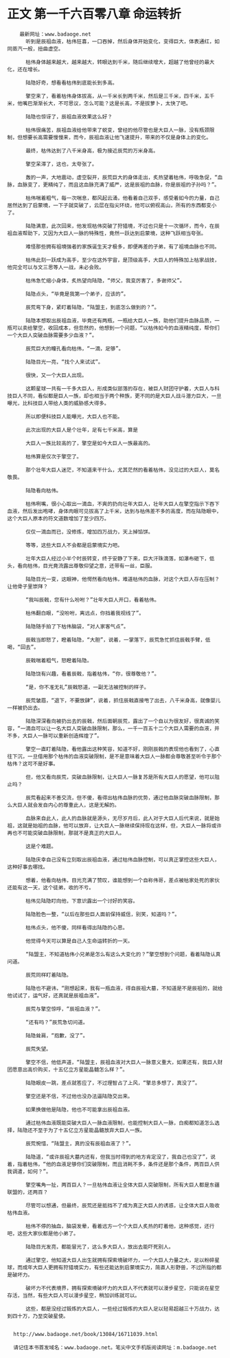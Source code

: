 # 正文 第一千六百零八章 命运转折
        最新网址：www.badaoge.net
          听到是辰祖血液，枯伟狂喜，一口吞掉，然后身体开始变化，变得巨大，体表通红，如同蒸汽一般，扭曲虚空。
      
          枯伟身体越来越大，越来越大，转眼达到千米，随后继续增大，超越了他曾经的最大化，还在增长。
      
          陆隐好奇，想看看枯伟到底能长到多高。
      
          擎空来了，看着枯伟身体拔高，从一千米长到两千米，然后是三千米，四千米，五千米，他嘴巴渐渐长大，不可思议，怎么可能？这是长高，不是拔萝卜，太快了吧。
      
          陆隐也惊讶了，辰祖血液效果这么好？
      
          枯伟很痛苦，辰祖血液给他带来了蜕变，曾经的他尽管也是大巨人一脉，没有瓶颈限制，但想要长高需要慢慢来，而今，辰祖血液让他飞速提升，带来的不仅是身体上的变化。
      
          最终，枯伟达到了八千米身高，极为接近辰荒的万米身高。
      
          擎空呆滞了，这也，太夸张了。
      
          轰的一声，大地震动，虚空裂开，辰荒巨大的身体走出，炙热望着枯伟，呼吸急促，“血脉，血脉变了，更精纯了，而且这血脉充满了威严，这是辰祖的血脉，你是辰祖的子孙吗？”。
      
          枯伟喘着粗气，每一次喘息，都风起云涌，他看着自己双手，感受着如今的力量，自己居然达到了启蒙境，一下子就突破了，云层在指尖环绕，他可以俯视高山，所有的东西都变小了。
      
          陆隐满意，此次回来，他发现枯伟突破了狩猎境，不过也只是十一次循环，而今，在辰祖血液帮助下，又因为大巨人一脉的特殊性，竟然一跃达到启蒙境，这种飞跃相当夸张。
      
          难怪那些拥有祖境强者的家族诞生天才极多，即便再差的子弟，有了祖境血脉也不同。
      
          枯伟此刻一跃成为高手，至少在这外宇宙，是顶级高手，大巨人的特殊加上枯家战技，他完全可以与文三思等人一战，未必会败。
      
          枯伟急忙缩小身体，炙热望向陆隐，“师父，我变厉害了，多谢师父”。
      
          陆隐点头，“毕竟是我第一个弟子，应该的”。
      
          辰荒弯下身，紧盯着陆隐，“陆盟主，到底怎么做到的？”。
      
          陆隐本想取出辰祖血液，毕竟还有两瓶，一瓶给大巨人一族，助他们提升血脉品质，一瓶可以卖给擎空，收回成本，但忽然的，他想到一个问题，“以枯伟如今的血液精纯度，帮你们一个大巨人突破血脉需要多少血液？”。
      
          辰荒巨大的瞳孔看向枯伟，“一滴，足够”。
      
          陆隐目光一亮，“找个人来试试”。
      
          很快，又一个大巨人出现。
      
          这颗星球一共有一千多大巨人，形成类似部落的存在，被巨人财团守护着，大巨人与科技巨人不同，看似都是巨人一族，却也相当于两个种族，更不同的是大巨人战斗潜力巨大，一旦曝光，比科技巨人带给人类的威胁感大得多。
      
          所以即便科技巨人能曝光，大巨人也不能。
      
          此次出现的大巨人是个壮年，足有七千米高，算是
      
          大巨人一族比较高的了，擎空是如今大巨人一族最高的。
      
          枯伟算是仅次于擎空了。
      
          那个壮年大巨人迷茫，不知道来干什么，尤其茫然的看着枯伟，没见过的大巨人，莫名敬畏。
      
          陆隐看向枯伟。
      
          枯伟咧嘴，很小心取出一滴血，不爽的扔向壮年大巨人，壮年大巨人在擎空指示下吞下血液，然后发出咆哮，身体肉眼可见拔高了上千米，达到与枯伟差不多的高度，而在陆隐眼中，这个大巨人原本的符文道数增加了至少四万。
      
          仅仅一滴血而已，没修炼，增加四万战力，天上掉馅饼。
      
          等等，这些大巨人不会都是启蒙境实力吧。
      
          壮年大巨人经过小半个时辰转变，终于安静了下来，巨大汗珠滴落，如瀑布砸下，低头，看向枯伟，目光竟流露出尊敬仰望之意，还带有一丝，臣服。
      
          陆隐目光一变，这眼神，他愕然看向枯伟，难道枯伟的血脉，对这个大巨人存在压制？让他骨子里崇拜？
      
          “我叫辰戟，您有什么吩咐？”壮年大巨人开口，看着枯伟。
      
          枯伟翻白眼，“没吩咐，离远点，你挡着我视线了”。
      
          陆隐随手拍了下枯伟脑袋，“对人家客气点”。
      
          辰戟当即怒了，瞪着陆隐，“大胆”，说着，一掌落下，辰荒急忙抓住辰戟手臂，低喝，“回去”。
      
          辰戟喘着粗气，怒瞪着陆隐。
      
          陆隐饶有兴趣，看着辰戟，指着枯伟，“你，很尊敬他？”。
      
          “是，你不准无礼”辰戟怒道，一副无法被控制的样子。
      
          辰荒皱眉，“退下，不要放肆”，说着，抓住辰戟直接甩了出去，八千米身高，就像婴儿一样被扔出去。
      
          陆隐深深看向被扔出去的辰戟，然后面朝辰荒，露出了一个自以为很友好，很真诚的笑容，“一滴血可以让一名大巨人突破血脉限制，那么，一千一百五十二个大巨人需要的血液，并不多，大巨人一脉可以重新创造辉煌了”。
      
          擎空一直盯着陆隐，看他露出这种笑容，知道不好，刚刚辰戟的表现他也看到了，心直往下沉，一旦借用那个枯伟的血液突破限制，是不是意味着大巨人一脉都会尊敬甚至听令于那个枯伟？这可不是好事。
      
          但，他又看向辰荒，突破血脉限制，让大巨人一脉复苏是所有大巨人的愿望，他可以阻止吗？
      
          辰荒看起来不善交流，但不傻，看得出枯伟血脉的优势，通过他血脉突破血脉限制，那么大巨人就会发自内心的尊重此人，这是无解的。
      
          血脉来自此人，此人的血脉就是源头，无尽岁月后，此人对于大巨人后代来说，就是始祖，这就是始祖的血脉，他可以放弃，让大巨人一脉继续保持现在这样，但，大巨人一脉将或许再也不可能突破血脉限制，那就不是真正的大巨人。
      
          这是个难题。
      
          陆隐庆幸自己没有立刻取出辰祖血液，通过枯伟血脉控制，可以真正掌控这些大巨人，这种好事去哪找。
      
          想着，他看向枯伟，目光充满了赞叹，谁能想到一个自称伟哥，差点被枯家处死的家伙还能有这一天，这个徒弟，收的不亏。
      
          枯伟见陆隐盯向他，下意识露出一个讨好的笑容。
      
          陆隐脸色一整，“以后在那些巨人面前保持威信，别笑，知道吗？”。
      
          枯伟点头，他不傻，同样看得出陆隐的心思。
      
          他觉得今天可以算是自己人生命运转折的一天。
      
          “陆盟主，不知道枯伟小兄弟是怎么有这么大变化的？”擎空想到个问题，看着陆隐认真问道。
      
          辰荒同样盯着陆隐。
      
          陆隐也不避讳，“刚想起来，我有一瓶血液，得自辰祖大墓，不知道是不是辰祖的，就给他试试了，运气好，还真就是辰祖血液”。
      
          辰荒与擎空惊呼，“辰祖血液？”。
      
          “还有吗？”辰荒急切问道。
      
          陆隐耸肩，“抱歉，没了”。
      
          辰荒失望。
      
          擎空不信，他低声道，“陆盟主，辰祖血液对大巨人一脉意义重大，如果还有，我巨人财团愿意出高价购买，十五亿立方星能晶髓怎么样？”。
      
          陆隐眼皮一跳，差点就答应了，不过理智占了上风，“擎总多想了，真没了”。
      
          擎空还是不信，不过他也没办法逼陆隐交出来。
      
          如果换做他是陆隐，他也不可能拿出辰祖血液。
      
          通过枯伟血液既能突破大巨人一脉血液限制，也能控制大巨人一脉，白痴都知道怎么选择，陆隐还不至于为了十五亿立方星能晶髓放弃大巨人一族。
      
          辰荒惋惜，“陆盟主，真的没有辰祖血液了？”。
      
          陆隐道，“或许辰祖大墓内还有，但我当时得到的地方肯定没了，我自己也没了”，说着，指着枯伟，“他的血液足够你们突破限制，而且消耗不多，条件还是那个条件，两百巨人供我调遣，如何？”。
      
          擎空嘴角一扯，两百巨人？一旦枯伟血液让全体大巨人突破限制，所有大巨人都是东疆联盟的，还两百？
      
          尽管可以想通，但最终，辰荒还是抵挡不了成为真正大巨人的诱惑，让全体大巨人吸收枯伟血液。
      
          枯伟不停的抽血，脑袋发晕，看着远方一个个大巨人炙热的盯着他，这种感觉，还行吧，这些大家伙都是他小弟了。
      
          陆隐目光发亮，都能冒光了，这么多大巨人，放出去能吓死别人。
      
          通过擎空，他知道大巨人出生就拥有探索境破坏力，一个大巨人力量之大，足以粉碎星球，而成年大巨人更拥有狩猎境实力，有些还能达到启蒙境实力，简直人形野兽，不过所指的都是破坏力。
      
          破坏力不代表境界，拥有探索境破坏力的大巨人不代表就可以漫步星空，只能说在星空存活，当然，有些大巨人可以漫步星空，稍加训练就可以。
      
          这些，都是没经过锻炼的大巨人，一些经过锻炼的大巨人足以轻易超越三十万战力，达到四十万，乃至突破星使。
      
      
      http://www.badaoge.net/book/13084/16711039.html
      
      请记住本书首发域名：www.badaoge.net。笔尖中文手机版阅读网址：m.badaoge.net